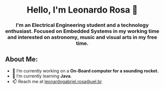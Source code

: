 
<h1 align="center">Hello, I'm Leonardo Rosa 👋</h1>
<h3 align="center">I'm an Electrical Engineering student and a technology enthusiast. Focused on Embedded Systems in my working time and interested on astronomy, music and visual arts in my free time.</h3>

## **About Me:**

- 🔭 I’m currently working on a **On-Board computer for a sounding rocket.**
- 🌱 I’m currently learning **Java**.
- 📫 Reach me at leonardogabriel.rosa@uel.br


